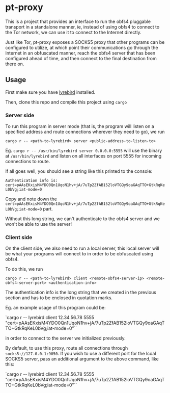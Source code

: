 # pt-proxy

This is a project that provides an interface to run the obfs4 pluggable transport
in a standalone manner, ie, instead of using obfs4 to connect to the Tor network,
we can use it to connect to the Internet directly.

Just like Tor, pt-proxy exposes a SOCKS5 proxy that other programs can be configured
to utilize, at which point their communications go through the Internet in an obfuscated
manner, reach the obfs4 server that has been configured ahead of time, and then connect
to the final destination from there on.

## Usage

First make sure you have [lyrebird](https://gitlab.torproject.org/tpo/anti-censorship/pluggable-transports/lyrebird/) installed.

Then, clone this repo and compile this project using `cargo`

### Server side

To run this program in server mode (that is, the program will listen on a specified address and route connections
wherever they need to go), we run

`cargo r -- <path-to-lyrebird> server <public-address-to-listen-to>`

Eg. `cargo r -- /usr/bin/lyrebird server 0.0.0.0:5555` will use the binary at `/usr/bin/lyrebird`
and listen on all interfaces on port 5555 for incoming connections to route.

If all goes well, you should see a string like this printed to the console:

`Authentication info is: cert=pAAsEKxisM4YDO0Qn1UqoN1hv+jA/7uTp2ZfAB152loVTGQy9oaGAqTTO+GtkRqKeL0bVg;iat-mode=0`

Copy and note down the `cert=pAAsEKxisM4YDO0Qn1UqoN1hv+jA/7uTp2ZfAB152loVTGQy9oaGAqTTO+GtkRqKeL0bVg;iat-mode=0` part.

Without this long string, we can't authenticate to the obfs4 server and we won't be able
to use the server!

### Client side

On the client side, we also need to run a local server, this local server
will be what your programs will connect to in order to be obfuscated using obfs4.

To do this, we run

`cargo r -- <path-to-lyrebird> client <remote-obfs4-server-ip> <remote-obfs4-server-port> <authentication-info>`

The authentication info is the long string that we created in the previous section and has to be enclosed in quotation marks.

Eg. an example usage of this program could be:

`cargo r -- lyrebird client 12.34.56.78 5555 "cert=pAAsEKxisM4YDO0Qn1UqoN1hv+jA/7uTp2ZfAB152loVTGQy9oaGAqTTO+GtkRqKeL0bVg;iat-mode=0"``

in order to connect to the server we initialized previously.

By default, to use this proxy, route all connections through `socks5://127.0.0.1:9050`.
If you wish to use a different port for the lcoal SOCKS5 server, pass an additional argument to the above command, like this:

`cargo r -- lyrebird client <custom-socks5-proxy-port> 12.34.56.78 5555 "cert=pAAsEKxisM4YDO0Qn1UqoN1hv+jA/7uTp2ZfAB152loVTGQy9oaGAqTTO+GtkRqKeL0bVg;iat-mode=0"``
